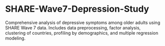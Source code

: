 # SHARE-Wave7-Depression-Study
Comprehensive analysis of depressive symptoms among older adults using SHARE Wave 7 data. Includes data preprocessing, factor analysis, clustering of countries, profiling by demographics, and multiple regression modeling.
